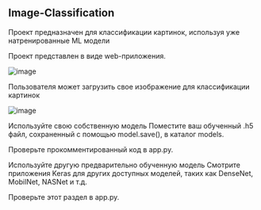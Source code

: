 ## Image-Classification
Проект предназначен для классификации картинок, используя уже натренированные ML модели

Проект представлен в виде web-приложения.


![image](https://github.com/Committed-Soriti/Image-Classification/assets/128974407/7d58a493-4f02-43f3-9e7c-697b7c601c78)

Пользователя может загрузить свое изображение для классификации картинок

![image](https://github.com/Committed-Soriti/Image-Classification/assets/128974407/47515049-857c-40f3-99d3-781e320a2d21)



Используйте свою собственную модель
Поместите ваш обученный .h5 файл, сохраненный с помощью model.save(), в каталог models.

Проверьте прокомментированный код в app.py.

Используйте другую предварительно обученную модель
Смотрите приложения Keras для других доступных моделей, таких как DenseNet, MobilNet, NASNet и т.д.

Проверьте этот раздел в app.py.

